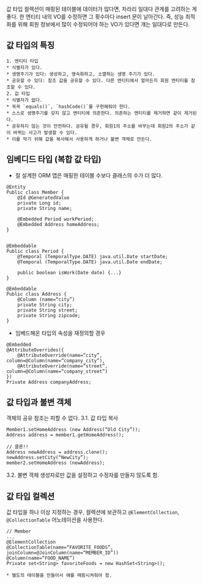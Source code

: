 
값 타입 컬렉션이 매핑된 테이블에 데이터가 많다면, 차라리 일대다 관계를 고려하는 게 좋다.
한 엔티티 내의 VO를 수정하면 그 횟수마다 insert 문이 날아간다. 
즉, 성능 최적화를 위해 회원 정보에서 많이 수정되어야 하는 VO가 있다면 걔는 일대다로 만든다.

## 값 타입의 특징
	1. 엔티티 타입
	* 식별자가 있다.
	* 생명주기가 있다: 생성하고, 영속화하고, 소멸하는 생명 주기가 있다.
	* 공유할 수 있다: 참조 값을 공유할 수 있다. 다른 엔티티에서 얼마든지 회원 엔티티를 참조할 수 있다.
	2. 값 타입
	* 식별자가 없다.
	* 꼭꼭 `equals()`, `hashCode()`를 구현해줘야 한다.
	* 스스로 생명주기를 갖지 않고 엔티티에 의존한다. 의존하는 엔티티를 제거하면 같이 제거된다.
	* 공유하지 않는 것이 안전하다. 공유될 경우, 회원1의 주소를 바꾸는데 회원2의 주소가 같이 바뀌는 사고가 발생할 수 있다.
	* 이를 막기 위해 값을 복사해서 사용하게 하거나 불변 객체로 만든다.

## 임베디드 타입 (복합 값 타입)
* 잘 설계한 ORM 앱은 매핑한 테이블 수보다 클래스의 수가 더 많다.
```
@Entity
Public class Member {
	@Id @GeneratedValue
	private Long id;
	private String name;

	@Embedded Period workPeriod;
	@Embedded Address homeAddress;
}


@Embeddable
Public class Period {
	@Temporal (TemporalType.DATE) java.util.Date startDate;
	@Temporal (TemporalType.DATE) java.util.Date endDate;

	public boolean isWork(Date date) {...}
}

@Embeddable
Public class Address {
	@Column (name=“city”)
	private String city;
	private String street;
	private String zipcode;
}
```

* 임베드해온 타입의 속성을 재정의할 경우
```
@Embedded
@AttributeOverrides({
	@AttributeOverride(name=“city”, column=@Column(name=“company_city”),
	@AttributeOverride(name=“street”, column=@Column(name=“company_street”)
})
Private Address companyAddress;
```

## 값 타입과 불변 객체
객체의 공유 참조는 피할 수 없다.
3.1. 값 타입 복사
```
Member1.setHomeAddress (new Address(“Old City”));
Address address = member1.getHomeAddress();

// 클론!!
Address newAddress = address.clone();
newAddress.setCity(“NewCity”);
member2.setHomeAddress (newAddress);
```
3.2. 불변 객체
생성자로만 값을 설정하고 수정자를 만들지 않도록 함.


## 값 타입 컬렉션
값 타입을 하나 이상 지정하는 경우, 컬렉션에 보관하고 `@ElementCollection`, `@CollectionTable`	 어노테이션을 사용한다.
```
// Member
...
@ElementCollection
@CollectionTable(name=“FAVORITE_FOODS”, joinColumn=@JoinColumn(name=“MEMBER_ID”))
@Column(name=“FOOD_NAME”)
Private set<String> favoriteFoods = new HashSet<String>();
```
	* 별도의 테이블을 만들어서 얘를 매핑시켜줘야 함.
